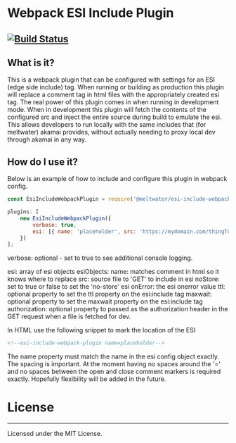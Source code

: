 # Webpack ESI Include Plugin
[![Build Status](https://drone.meltwater.io/api/badges/meltwater/esi-include-webpack-plugin/status.svg)](https://drone.meltwater.io/meltwater/esi-include-webpack-plugin)
---------
## What is it?
This is a webpack plugin that can be configured with settings for an ESI (edge side include) tag. When running or building as production this plugin will replace a comment tag in html files with the appropriately created esi tag. The real power of this plugin comes in when running in development mode. When in development this plugin will fetch the contents of the configured src and inject the entire source during build to emulate the esi. This allows developers to run locally with the same includes that (for meltwater) akamai provides, without actually needing to proxy local dev through akamai in any way. 

## How do I use it?
Below is an example of how to include and configure this plugin in webpack config.
```javascript
const EsiIncludeWebpackPlugin = require('@meltwater/esi-include-webpack-plugin');

plugins: [
    new EsiIncludeWebpackPlugin({
        verbose: true,
        esi: [{ name: 'placeholder', src: 'https://mydomain.com/thingToInclude.html', noStore: false, onError: 'continue', authorization: 'bearer tokendatablah' }]
    })
];
```
verbose: optional - set to true to see additional console logging.

esi: array of esi objects
  esiObjects: 
    name: matches comment in html so it knows where to replace
    src: source file to 'GET' to include in esi
    noStore: set to true or false to set the 'no-store' esi 
    onError: the esi onerror value
    ttl: optional property to set the ttl property on the esi:include tag
    maxwait: optional property to set the maxwait property on the esi:include tag 
    authorization: optional property to passed as the authorization header in the GET request when a file is fetched for dev.

In HTML use the following snippet to mark the location of the ESI
```html 
<!--esi-include-webpack-plugin name=placeholder-->
```
The name property must match the name in the esi config object exactly.
The spacing is important. At the moment having no spaces around the '=' and no spaces between the open and close comment markers is required exactly. Hopefully flexibility will be added in the future.




# License
---------
Licensed under the MIT License.
